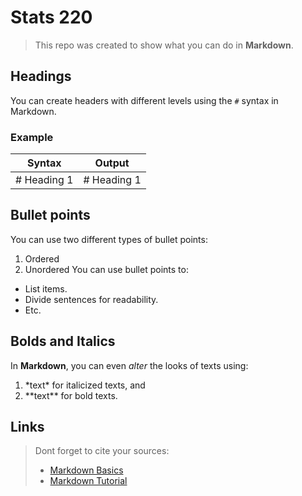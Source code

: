 # Stats 220
> This repo was created to show what you can do in **Markdown**.

## Headings
You can create headers with different levels using the `#` syntax in Markdown.
### Example
|Syntax|Output|
|------|------|
|\# Heading 1|# Heading 1|

## Bullet points
You can use two different types of bullet points:
1. Ordered
2. Unordered
You can use bullet points to:
- List items.
- Divide sentences for readability.
- Etc.

## Bolds and Italics
In **Markdown**, you can even *alter* the looks of texts using:
1. \*text\* for italicized texts, and
2. \*\*text\*\* for bold texts.

## Links
> Dont forget to cite your sources:
> - [Markdown Basics](https://www.markdownguide.org/basic-syntax/)
> - [Markdown Tutorial](https://www.markdowntutorial.com/)
